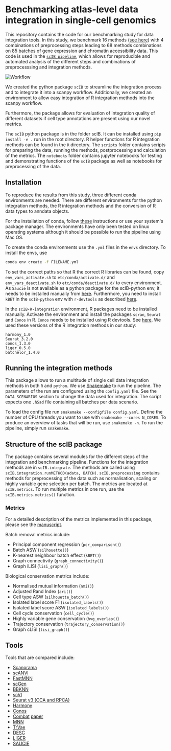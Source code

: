 # Benchmarking atlas-level data integration in single-cell genomics

This repository contains the code for our benchmarking study for data integration tools.
In this study, we benchmark 16 methods ([see here](##tools)) with 4 combinations of preprocessing steps leading to 68 
methods combinations on 85 batches of gene expression and chromatin accessibility data.
This code is used in the  [`scIB pipeline`](https://github.com/theislab/scib-pipeline.git), which allows for reproducible and automated
analysis of the different steps and combinations of preprocesssing and integration methods.

![Workflow](./figure.png)

We created the python package `scIB` to streamline the integration process and to integrate it into
a scanpy workflow. Additionally, we created an environment to allow easy integration of R integration methods
into the scanpy workflow.

Furthermore, the package allows for evaluation of integration quality of different datasets if cell type annotations are present using our novel metrics.

The `scIB` python package is in the folder scIB. It can be installed using `pip install -e .` run in the root directory.
R helper functions for R integration methods can be found in the `R` directory.
The `scripts` folder contains scripts for preparing the data, running the methods, postprocessing and calculation of the metrics.
The `notebooks` folder contains jupyter notebooks for testing and demonstrating functions of the `scIB` package as well as notebooks
for preprocessing of the data.



## Installation
To reproduce the results from this study, three different conda environments are needed.
There are different environments for the python integration methods, the R integration methods and
the conversion of R data types to anndata objects.

For the installation of conda, follow [these](https://conda.io/projects/conda/en/latest/user-guide/install/index.html) instructions
or use your system's package manager. The environments have only been tested on linux operating systems
although it should be possible to run the pipeline using Mac OS.

To create the conda environments use the `.yml` files in the `envs` directory.
To install the envs, use
```bash
conda env create -f FILENAME.yml
``` 
To set the correct paths so that R the correct R libraries can be found, copy `env_vars_activate.sh` to `etc/conda/activate.d/`
and `env_vars_deactivate.sh` to `etc/conda/deactivate.d/` to every environment.
As `Saucie` is not available as a python package for the scIB-python env, it needs to be installed manually from [here](https://github.com/KrishnaswamyLab/SAUCIE).
Furthermore, you need to install `kBET` in the `scIB-python` env with `r-devtools` as described [here](https://github.com/theislab/kBET).

In the `scIB-R-integration` environment, R packages need to be installed manually.
Activate the environment and install the packages `scran`, `Seurat` and `Conos` in R. `Conos` needs to be installed using R devtools.
See [here](https://github.com/hms-dbmi/conos).
We used these versions of the R integration methods in our study:
```
harmony_1.0
Seurat_3.2.0
conos_1.3.0
liger_0.5.0
batchelor_1.4.0
```

## Running the integration methods
This package allows to run a multitude of single cell data integration methods in both `R` and `python`.
We use [Snakemake](https://snakemake.readthedocs.io/en/stable/) to run the pipeline.
The parameters of the run are configured using the `config.yaml` file.
See the `DATA_SCENARIOS` section to change the data used for integration.
The script expects one `.h5ad` file containing all batches per data scenario.

To load the config file run `snakemake --configfile config.yaml`.
Define the number of CPU threads you want to use with `snakemake --cores N_CORES`. To produce an overview of tasks that will be run, use `snakemake -n`.
To run the pipeline, simply run `snakemake`.

## Structure of the scIB package
The package contains several modules for the different steps of the integration and benchmarking pipeline.
Functions for the integration methods are in `scIB.integrate`. The methods are called using `scIB.integration.runMETHOD(adata, BATCH)`.
`scIB.preprocessing` contains methods for preprocessing of the data such as normalisation, scaling or highly variable gene selection per batch.
The metrics are located at `scIB.metrics`. To run multiple metrics in one run, use the `scIB.metrics.metrics()` function.

### Metrics
For a detailed description of the metrics implemented in this package, please see the [manuscript](https://www.biorxiv.org/content/10.1101/2020.05.22.111161v2).

Batch removal metrics include:
- Principal component regression (`pcr_comparison()`)
- Batch ASW (`silhouette()`)
- K-nearest neighbour batch effect (`kBET()`)
- Graph connectivity (`graph_connectivity()`)
- Graph iLISI (`lisi_graph()`)

Biological conservation metrics include:
- Normalised mutual information (`nmi()`)
- Adjusted Rand Index (`ari()`)
- Cell type ASW (`silhouette_batch()`)
- Isolated label score F1 (`isolated_labels()`)
- Isolated label score ASW (`isolated_labels()`)
- Cell cycle conservation (`cell_cycle()`)
- Highly variable gene conservation (`hvg_overlap()`)
- Trajectory conservation (`trajectory_conservation()`)
- Graph cLISI (`lisi_graph()`)

## Tools
Tools that are compared include:
- [Scanorama](https://github.com/brianhie/scanorama)
- [scANVI](https://github.com/chenlingantelope/HarmonizationSCANVI)
- [FastMNN](https://bioconductor.org/packages/batchelor/)
- [scGen](https://github.com/theislab/scgen)
- [BBKNN](https://github.com/Teichlab/bbknn)
- [scVI](https://github.com/YosefLab/scVI)
- [Seurat v3 (CCA and RPCA)](https://github.com/satijalab/seurat)
- [Harmony](https://github.com/immunogenomics/harmony)
- [Conos](https://github.com/hms-dbmi/conos)
- [Combat](https://scanpy.readthedocs.io/en/stable/api/scanpy.pp.combat.html) [paper](https://academic.oup.com/biostatistics/article/8/1/118/252073)
- [MNN](https://github.com/chriscainx/mnnpy)
- [TrVae](https://github.com/theislab/trvae)
- [DESC](https://github.com/eleozzr/desc)
- [LIGER](https://github.com/MacoskoLab/liger)
- [SAUCIE](https://github.com/KrishnaswamyLab/SAUCIE)
